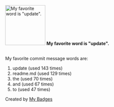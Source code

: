<img src="https://my-badges.github.io/my-badges/favorite-word.png" alt="My favorite word is &quot;update&quot;." title="My favorite word is &quot;update&quot;." width="128">
<strong>My favorite word is &quot;update&quot;.</strong>
<br><br>

My favorite commit message words are:

1. update (used 143 times)
2. readme.md (used 129 times)
3. the (used 70 times)
4. and (used 67 times)
5. to (used 47 times)


Created by <a href="https://github.com/my-badges/my-badges">My Badges</a>